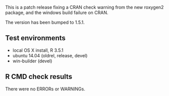 This is a patch release fixing a CRAN check warning from the new roxygen2 package,
and the windows build failure on CRAN.

The version has been bumped to 1.5.1.

## Test environments
* local OS X install, R 3.5.1
* ubuntu 14.04 (oldrel, release, devel)
* win-builder (devel)

## R CMD check results
There were no ERRORs or WARNINGs.
